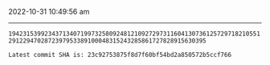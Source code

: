 2022-10-31 10:49:56 am

---

`19423153992343713407199732580924812109272973116041307361257297182105512912294702872397953389100048315243285861727828915630395`

`Latest commit SHA is: 23c92753875f8d7f60bf54bd2a850572b5ccf766 `
